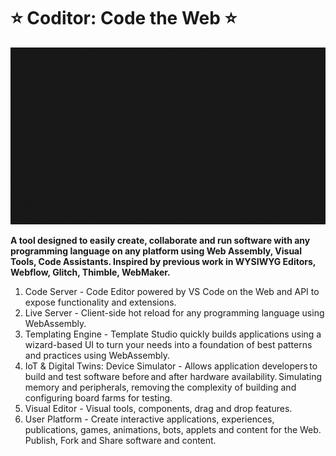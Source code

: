 # ⭐ Coditor: Code the Web  ⭐

![Intro](/profile/coditor.gif)

**A tool designed to easily create, collaborate and run software with any programming language on any platform using Web Assembly, Visual Tools, Code Assistants. Inspired by previous work in WYSIWYG Editors, Webflow, Glitch, Thimble, WebMaker.**

1. Code Server - Code Editor powered by VS Code on the Web and API to expose functionality and extensions.  
2. Live Server - Client-side hot reload for any programming language using WebAssembly.  
3. Templating Engine - Template Studio quickly builds applications using a wizard-based UI to turn your needs into a foundation of best patterns and practices using WebAssembly.
4. IoT & Digital Twins: Device Simulator -  Allows application developers to build and test software before and after hardware availability. Simulating memory and peripherals, removing the complexity of building and configuring board farms for testing.
5. Visual Editor - Visual tools, components, drag and drop features.
6. User Platform - Create interactive applications, experiences, publications, games, animations, bots, applets and content for the Web. Publish, Fork and Share software and content. 
